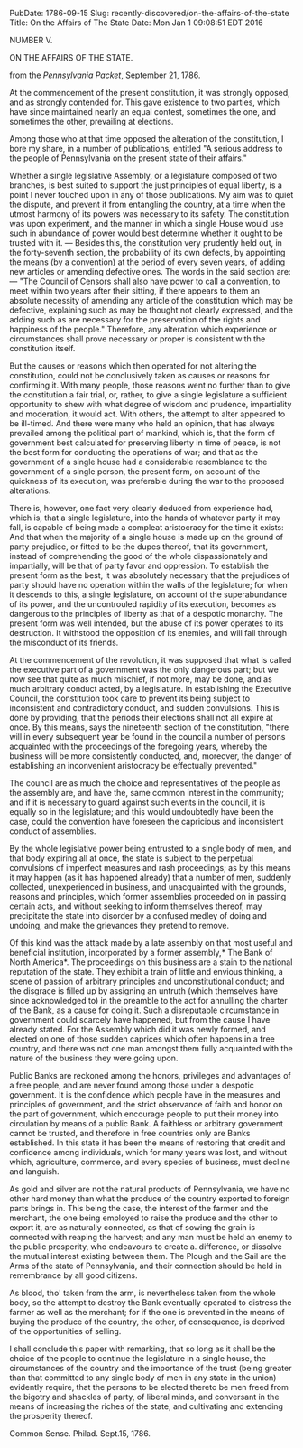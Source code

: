 PubDate: 1786-09-15
Slug: recently-discovered/on-the-affairs-of-the-state
Title: On the Affairs of The State
Date: Mon Jan  1 09:08:51 EDT 2016

NUMBER V.

ON THE AFFAIRS OF THE STATE.

from the *Pennsylvania Packet*, September 21, 1786.

At the commencement of the present constitution, it was strongly opposed, and as strongly contended 
for. This gave existence to two parties, which have since maintained nearly an equal contest, sometimes 
the one, and sometimes the other, prevailing at elections.

Among those who at that time opposed the alteration of the constitution, I bore my share, in a number 
of publications, entitled "A serious address to the people of Pennsylvania on the present state of their 
affairs."

Whether a single legislative Assembly, or a legislature composed of two branches, is best suited to 
support the just principles of equal liberty, is a point I never touched upon in any of those publications. 
My aim was to quiet the dispute, and prevent it from entangling the country, at a time when the utmost 
harmony of its powers was necessary to its safety. The constitution was upon experiment, and the 
manner in which a single House would use such in abundance of power would best determine whether 
it ought to be trusted with it. &mdash; Besides this, the constitution very prudently held out, in the 
forty-seventh section, the probability of its own defects, by appointing the means (by a convention) at 
the period of every seven years, of adding new articles or amending defective ones. The words in the said section 
are: &mdash; "The Council of Censors shall also have power to call a convention, to meet within two years after 
their sitting, if there appears to them an absolute necessity of amending any article of the constitution 
which may be defective, explaining such as may be thought not clearly expressed, and the adding such 
as are necessary for the preservation of the rights and happiness of the people." Therefore, any 
alteration which experience or circumstances shall prove necessary or proper is consistent with the 
constitution itself.

But the causes or reasons which then operated for not altering the constitution, could not be 
conclusively taken as causes or reasons for confirming it. With many people, those reasons went no 
further than to give the constitution a fair trial, or, rather, to give a single legislature a sufficient 
opportunity to shew with what degree of wisdom and prudence, impartiality and moderation, it would 
act. With others, the attempt to alter appeared to be ill-timed. And there were many who held an 
opinion, that has always prevailed among the political part of mankind, which is, that the form of 
government best calculated for preserving liberty in time of peace, is not the best form for conducting 
the operations of war; and that as the government of a single house had a considerable resemblance to 
the government of a single person, the present form, on account of the quickness of its execution, was 
preferable during the war to the proposed alterations.

There is, however, one fact very clearly deduced from experience had, which is, that a single legislature, 
into the hands of whatever party it may fall, is capable of being made a compleat aristocracy for the 
time it exists: And that when the majority of a single house is made up on the ground of party prejudice, 
or fitted to be the dupes thereof, that its government, instead of comprehending the good of the whole 
dispassionately and impartially, will be that of party favor and oppression. To establish the present form 
as the best, it was absolutely necessary that the prejudices of party should have no operation within the 
walls of the legislature; for when it descends to this, a single legislature, on account of the 
superabundance of its power, and the uncontrouled rapidity of its execution, becomes as dangerous to 
the principles of liberty as that of a despotic monarchy. The present form was well intended, 
but the abuse of its power operates to its destruction. It withstood the opposition of its enemies, and 
will fall through the misconduct of its friends.

At the commencement of the revolution, it was supposed that what is called the executive part of a 
government was the only dangerous part; but we now see that quite as much mischief, if not more, may 
be done, and as much arbitrary conduct acted, by a legislature. In establishing the Executive Council, the 
constitution took care to prevent its being subject to inconsistent and contradictory conduct, and 
sudden convulsions. This is done by providing, that the periods their elections shall not all expire at 
once. By this means, says the nineteenth section of the constitution, "there will in every subsequent 
year be found in the council a number of persons acquainted with the proceedings of the foregoing 
years, whereby the business will be more consistently conducted, and, moreover, the danger of 
establishing an inconvenient aristocracy be effectually prevented."

The council are as much the choice and representatives of the people as the assembly are, and have the, 
same common interest in the community; and if it is necessary to guard against such events in the 
council, it is equally so in the legislature; and this would undoubtedly have been the case, could the 
convention have foreseen the capricious and inconsistent conduct of assemblies.

By the whole legislative power being entrusted to a single body of men, and that body expiring all at 
once, the state is subject to the perpetual convulsions of imperfect measures and rash proceedings; as 
by this means it may happen (as it has happened already) that a number of men, suddenly collected, 
unexperienced in business, and unacquainted with the grounds, reasons and  principles, which former 
assemblies proceeded on in passing certain acts, and without seeking to inform themselves thereof, may 
precipitate the state into disorder by a confused medley of doing and undoing, and make the grievances 
they pretend to remove.

Of this kind was the attack made by a late assembly on that most useful and beneficial institution, 
incorporated by a former assembly,* The Bank of North America*. The proceedings on this business are a 
stain to the national reputation of the state. They exhibit a train of little and envious thinking, a scene 
of passion of arbitrary principles and unconstitutional conduct; and the disgrace is filled up by assigning 
an untruth (which themselves have since acknowledged to) in the preamble to the act for annulling the 
charter of the Bank, as a cause for doing it. Such a disreputable circumstance in government could 
scarcely have happened, but from the cause I have already stated. For the Assembly which did it was 
newly formed, and elected on one of those sudden caprices which often happens in a free country, and 
there was not one man amongst them fully acquainted with the nature of the business they were going 
upon.

Public Banks are reckoned among the honors, privileges and advantages of a free people, and are never 
found among those under a despotic government. It is the confidence which people have in the 
measures and principles of government, and the strict observance of faith and honor on the part of 
government, which encourage people to put their money into circulation by means of a public Bank. A 
faithless or arbitrary government cannot be trusted, and therefore in free countries only are Banks 
established. In this state it has been the means of restoring that credit and confidence among 
individuals, which for many years was lost, and without which, agriculture, commerce, and every species 
of business, must decline and languish.

As gold and silver are not the natural products of Pennsylvania, we have no other hard money than what 
the produce of the country exported to foreign parts brings in. This being the case, the interest of the 
farmer and the merchant, the one being employed to raise the produce and the other to export it, are 
as naturally connected, as that of sowing the grain is connected with reaping the harvest; and any man 
must be held an enemy to the public prosperity, who endeavours to create a. difference, or dissolve the 
mutual interest existing between them. The Plough and the Sail are the Arms of the state of 
Pennsylvania, and their connection should be held in remembrance by all good citizens.

As blood, tho' taken from the arm, is nevertheless taken from the whole body, so the attempt to destroy 
the Bank eventually operated to distress the farmer as well as the merchant; for if the one is prevented in 
the means of buying the produce of the country, the other, of consequence, is deprived of the 
opportunities of selling.

I shall conclude this paper with remarking, that so long as it shall be the choice of the people to continue 
the legislature in a single house, the circumstances of the country and the importance of the trust (being 
greater than that committed to any single body of men in any state in the union) evidently require, that 
the persons to be elected thereto be men freed from the bigotry and shackles of party, of liberal minds, 
and conversant in the means of increasing the riches of the state, and cultivating and extending the 
prosperity thereof.

Common Sense. Philad. Sept.15, 1786.
